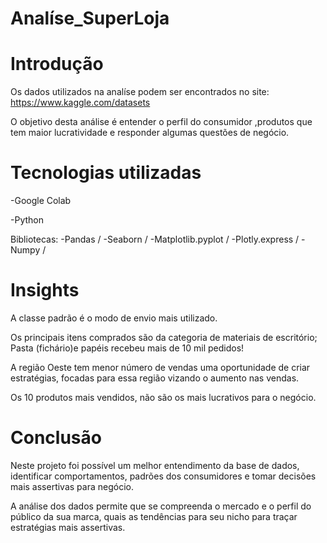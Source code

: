 # Analíse_SuperLoja
# Introdução

Os dados utilizados na analíse podem ser encontrados no site: https://www.kaggle.com/datasets

O objetivo desta análise é entender o perfil do consumidor ,produtos que tem maior lucratividade e responder algumas questões de negócio.

# Tecnologias utilizadas
-Google Colab

-Python

Bibliotecas:
-Pandas /
-Seaborn /
-Matplotlib.pyplot /
-Plotly.express /
-Numpy /

# Insights
A classe padrão é o modo de envio mais utilizado.

Os principais itens comprados são da categoria de materiais de escritório;
Pasta (fichário)e papéis recebeu mais de 10 mil pedidos!

A região Oeste tem menor número de vendas uma oportunidade de criar estratégias, focadas para essa região
vizando o aumento nas vendas.

Os 10 produtos mais vendidos, não são os mais lucrativos para o negócio.

# Conclusão
Neste projeto foi possível um melhor entendimento da base de dados, identificar comportamentos, padrões dos consumidores e tomar decisões mais assertivas para negócio.

A análise dos dados permite que se compreenda o mercado e o perfil do público da sua marca, quais as tendências para seu nicho para traçar estratégias mais assertivas.
